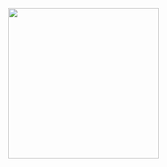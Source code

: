 <p align="center">
  <img src="https://i0.wp.com/plcpia.com/wp-content/uploads/2022/11/SQLD-%EC%9E%90%EA%B2%A9%EC%A6%9D-1.png" height="300">


</p>
